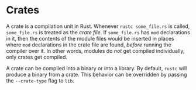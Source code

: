 # Crates

A crate is a compilation unit in Rust. Whenever `rustc some_file.rs` is called, `some_file.rs` is treated as the *crate file*. If `some_file.rs` has `mod` declarations in it, then the contents of the module files would be inserted in places where `mod` declarations in the crate file are found, *before* running the compiler over it. In other words, modules do *not* get compiled individually, only crates get compiled.

A crate can be compiled into a binary or into a library. By default, `rustc` will produce a binary from a crate. This behavior can be overridden by passing the `--crate-type` flag to `lib`.
